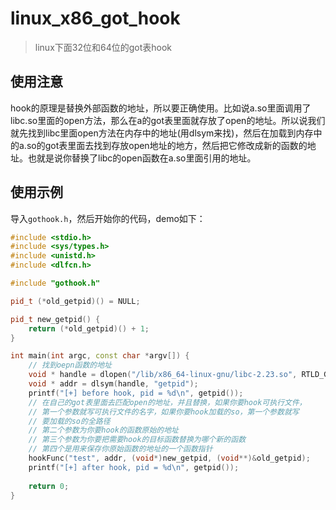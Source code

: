 # linux_x86_got_hook
> linux下面32位和64位的got表hook

## 使用注意

hook的原理是替换外部函数的地址，所以要正确使用。比如说a.so里面调用了libc.so里面的open方法，那么在a的got表里面就存放了open的地址。所以说我们就先找到libc里面open方法在内存中的地址(用dlsym来找)，然后在加载到内存中的a.so的got表里面去找到存放open地址的地方，然后把它修改成新的函数的地址。也就是说你替换了libc的open函数在a.so里面引用的地址。

## 使用示例

导入`gothook.h`，然后开始你的代码，demo如下：

```cpp
#include <stdio.h>
#include <sys/types.h>
#include <unistd.h>
#include <dlfcn.h>

#include "gothook.h"

pid_t (*old_getpid)() = NULL;

pid_t new_getpid() {
	return (*old_getpid)() + 1;
}

int main(int argc, const char *argv[]) {
	// 找到oepn函数的地址
	void * handle = dlopen("/lib/x86_64-linux-gnu/libc-2.23.so", RTLD_GLOBAL | RTLD_LAZY);
	void * addr = dlsym(handle, "getpid");
	printf("[+] before hook, pid = %d\n", getpid());
	// 在自己的got表里面去匹配open的地址，并且替换，如果你要hook可执行文件，
	// 第一个参数就写可执行文件的名字，如果你要hook加载的so，第一个参数就写
	// 要加载的so的全路径
	// 第二个参数为你要hook的函数原始的地址
	// 第三个参数为你要把需要hook的目标函数替换为哪个新的函数
	// 第四个是用来保存你原始函数的地址的一个函数指针
	hookFunc("test", addr, (void*)new_getpid, (void**)&old_getpid);
	printf("[+] after hook, pid = %d\n", getpid());
		
	return 0;
}
```

